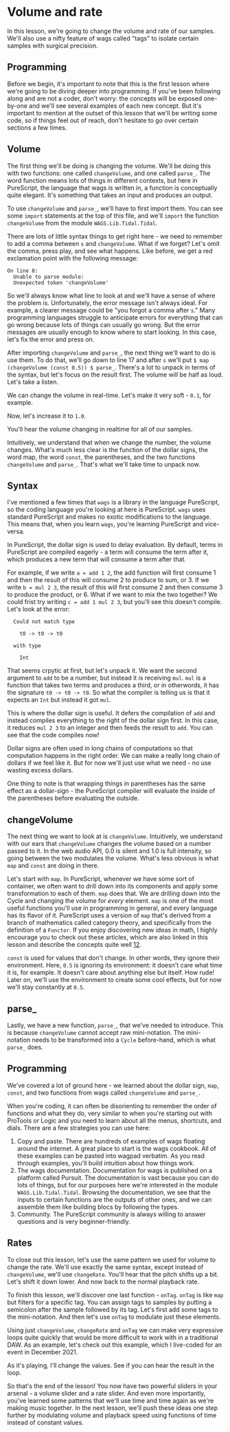 # Volume and rate

In this lesson, we're going to change the volume and rate of our samples. We'll also use a nifty feature of wags called "tags" to isolate certain samples with surgical precision.

## Programming

Before we begin, it's important to note that this is the first lesson where we're going to be diving deeper into programming. If you've been following along and are not a coder, don't worry: the concepts will be exposed one-by-one and we'll see several examples of each new concept. But it's important to mention at the outset of this lesson that we'll be writing some code, so if things feel out of reach, don't hesitate to go over certain sections a few times.

## Volume

The first thing we'll be doing is changing the volume. We'll be doing this with two functions: one called `changeVolume`, and one called `parse_`. The word function means lots of things in different contexts, but here in PureScript, the language that wags is written in, a function is conceptually quite elegant. It's something that takes an input and produces an output.

To use `changeVolume` and `parse_`, we'll have to first import them. You can see some `import` statements at the top of this file, and we'll `import` the function `changeVolume` from the module `WAGS.Lib.Tidal.Tidal`.

There are lots of little syntax things to get right here - we need to remember to add a comma between `s` and `changeVolume`. What if we forget? Let's omit the comma, press play, and see what happens. Like before, we get a red exclamation point with the following message:

```
On line 8:
  Unable to parse module:
  Unexpected token 'changeVolume'
```

So we'll always know what line to look at and we'll have a sense of where the problem is. Unfortunately, the error message isn't always ideal. For example, a clearer message could be "you forgot a comma after `s`." Many programming languages struggle to anticipate errors for everything that can go wrong because lots of things can usually go wrong. But the error messages are usually enough to know where to start looking. In this case, let's fix the error and press on.

After importing `changeVolume` and `parse_`, the next thing we'll want to do is use them. To do that, we'll go down to line 17 and after `s` we'll put `$ map (changeVolume (const 0.5)) $ parse_`. There's a lot to unpack in terms of the syntax, but let's focus on the result first. The volume will be half as loud. Let's take a listen.

We can change the volume in real-time. Let's make it very soft - `0.1`, for example.

Now, let's increase it to `1.0`.

You'll hear the volume changing in realtime for all of our samples.

Intuitively, we understand that when we change the number, the volume changes. What's much less clear is the function of the dollar signs, the word map, the word `const`, the parentheses, and the two functions `changeVolume` and `parse_`. That's what we'll take time to unpack now.

## Syntax

I've mentioned a few times that `wags` is a library in the language PureScript, so the coding language you're looking at here is PureScript. `wags` uses standard PureScript and makes no exotic modifications to the language. This means that, when you learn `wags`, you're learning PureScript and vice-versa.

In PureScript, the dollar sign is used to delay evaluation. By default, terms in PureScript are compiled eagerly - a term will consume the term after it, which produces a new term that will consume a term after that.

For example, if we write `a = add 1 2`, the add function will first consume 1 and then the result of this will consume 2 to produce to sum, or 3. If we write `b = mul 2 3`, the result of this will first consume 2 and then consume 3 to produce the product, or 6. What if we want to mix the two together? We could frist try writing `c = add 1 mul 2 3`, but you'll see this doesn't compile. Let's look at the error:

```
  Could not match type

    t0 -> t0 -> t0

  with type

    Int
```

That seems crpytic at first, but let's unpack it. We want the second argument to `add` to be a number, but instead it is receiving `mul`. `mul` is a function that takes two terms and produces a third, or in otherwords, it has the signature `t0 -> t0 -> t0`. So what the compiler is telling us is that it expects an `Int` but instead it got `mul`.

This is where the dollar sign is useful. It defers the compilation of `add` and instead compiles everything to the right of the dollar sign first. In this case, it reduces `mul 2 3` to an integer and then feeds the result to `add`. You can see that the code compiles now!

Dollar signs are often used in long chains of computations so that computation happens in the right order. We can make a really long chain of dollars if we feel like it.  But for now we'll just use what we need - no use wasting excess dollars.

One thing to note is that wrapping things in parentheses has the same effect as a dollar-sign - the PureScript compiler will evaluate the inside of the parentheses before evaluating the outside.

## changeVolume

The next thing we want to look at is `changeVolume`. Intuitively, we understand with our ears that `changeVolume` changes the volume based on a number passed to it. In the web audio API, 0.0 is silent and 1.0 is full intensity, so going between the two modulates the volume. What's less obvious is what `map` and `const` are doing in there.

Let's start with `map`. In PureScript, whenever we have some sort of container, we often want to drill down into its components and apply some transformation to each of them. `map` does that. We are drilling down into the Cycle and changing the volume for _every_ element. `map` is one of the most useful functions you'll use in programming in general, and every language has its flavor of it. PureScript uses a version of `map` that's derived from a branch of mathematics called category theory, and specifically from the definition of a `Functor`. If you enjoy discovering new ideas in math, I highly encourage you to check out these articles, which are also linked in this lesson and describe the concepts quite well [1](https://medium.com/@lettier/your-easy-guide-to-monads-applicatives-functors-862048d61610)[2](https://bartoszmilewski.com/2015/01/20/functors/).

`const` is used for values that don't change. In other words, they ignore their environment. Here, `0.5` is ignoring its environment: it doesn't care what time it is, for example. It doesn't care about anything else but itself. How rude! Later on, we'll use the environment to create some cool effects, but for now we'll stay constantly at `0.5`.

## parse_

Lastly, we have a new function, `parse_`, that we've needed to introduce. This is because `changeVolume` cannot accept raw mini-notation. The mini-notation needs to be transformed into a `Cycle` before-hand, which is what `parse_` does.

## Programming

We've covered a lot of ground here - we learned about the dollar sign, `map`, `const`, and two functions from wags called `changeVolume` and `parse_`.

When you're coding, it can often be disorienting to remember the order of functions and what they do, very similar to when you're starting out with ProTools or Logic and you need to learn about all the menus, shortcuts, and dials. There are a few strategies you can use here:

1. Copy and paste. There are hundreds of examples of wags floating around the internet. A great place to start is the wags cookbook. All of these examples can be pasted into wagpad verbatim. As you read through examples, you'll build intuition about how things work.
2. The wags documentation. Documentation for wags is published on a platform called Pursuit. The documentation is vast because you can do lots of things, but for our purposes here we're interested in the module `WAGS.Lib.Tidal.Tidal`. Browsing the documentation, we see that the inputs to certain functions are the outputs of other ones, and we can assemble them like building blocs by following the types.
3. Community. The PureScript community is always willing to answer questions and is very beginner-friendly.

## Rates

To close out this lesson, let's use the same pattern we used for volume to change the rate. We'll use exactly the same syntax, except instead of `changeVolume`, we'll use `changeRate`. You'll hear that the pitch shifts up a bit. Let's shift it down lower. And now back to the normal playback rate.

To finish this lesson, we'll discover one last function - `onTag`. `onTag` is like `map` but filters for a specific tag. You can assign tags to samples by putting a semicolon after the sample followed by its tag. Let's first add some tags to the mini-notation. And then let's use `onTag` to modulate just these elements.

Using just `changeVolume`, `changeRate` and `onTag` we can make very expressive loops quite quickly that would be more difficult to work with in a traditional DAW. As an example, let's check out this example, which I live-coded for an event in December 2021.

As it's playing, I'll change the values. See if you can hear the result in the loop.

So that's the end of the lesson! You now have two powerful sliders in your arsenal - a volume slider and a rate slider. And even more importantly, you've learned some patterns that we'll use time and time again as we're making music together. In the next lesson, we'll push these ideas one step further by modulating volume and playback speed using functions of time instead of constant values.
